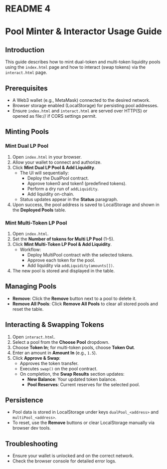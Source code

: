 # README 4
# Pool Minter & Interactor Usage Guide

## Introduction
This guide describes how to mint dual-token and multi-token liquidity pools using the `index.html` page and how to interact (swap tokens) via the `interact.html` page.

## Prerequisites
- A Web3 wallet (e.g., MetaMask) connected to the desired network.
- Browser storage enabled (LocalStorage) for persisting pool addresses.
- Ensure `index.html` and `interact.html` are served over HTTP(S) or opened as file:// if CORS settings permit.

## Minting Pools

### Mint Dual LP Pool
1. Open `index.html` in your browser.
2. Allow your wallet to connect and authorize.
3. Click **Mint Dual LP Pool & Add Liquidity**.
   - The UI will sequentially:
     - Deploy the DualPool contract.
     - Approve token0 and token1 (predefined tokens).
     - Perform a dry run of `addLiquidity`.
     - Add liquidity on-chain.
   - Status updates appear in the **Status** paragraph.
4. Upon success, the pool address is saved to LocalStorage and shown in the **Deployed Pools** table.

### Mint Multi-Token LP Pool
1. Open `index.html`.
2. Set the **Number of tokens for Multi LP Pool** (1–5).
3. Click **Mint Multi‑Token LP Pool & Add Liquidity**.
   - Workflow:
     - Deploy MultiPool contract with the selected tokens.
     - Approve each token for the pool.
     - Add liquidity via `addLiquidity(amounts[])`.
4. The new pool is stored and displayed in the table.

## Managing Pools
- **Remove**: Click the **Remove** button next to a pool to delete it.
- **Remove All Pools**: Click **Remove All Pools** to clear all stored pools and reset the table.

## Interacting & Swapping Tokens

1. Open `interact.html`.
2. Select a pool from the **Choose Pool** dropdown.
3. Choose **Token In**; for multi-token pools, choose **Token Out**.
4. Enter an amount in **Amount In** (e.g., `1.5`).
5. Click **Approve & Swap**:
   - Approves the token transfer.
   - Executes `swap()` on the pool contract.
   - On completion, the **Swap Results** section updates:
     - **New Balance**: Your updated token balance.
     - **Pool Reserves**: Current reserves for the selected pool.

## Persistence
- Pool data is stored in LocalStorage under keys `dualPool_<address>` and `multiPool_<address>`.
- To reset, use the **Remove** buttons or clear LocalStorage manually via browser dev tools.

## Troubleshooting
- Ensure your wallet is unlocked and on the correct network.
- Check the browser console for detailed error logs.
